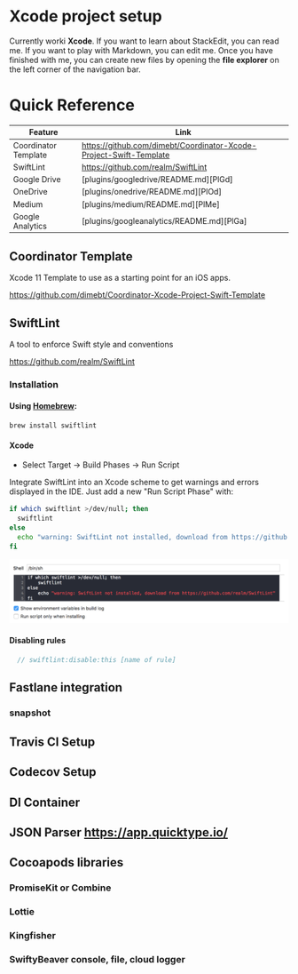 # Xcode project setup

Currently worki **Xcode**. If you want to learn about StackEdit, you can read me. If you want to play with Markdown, you can edit me. Once you have finished with me, you can create new files by opening the **file explorer** on the left corner of the navigation bar.


# Quick Reference
| Feature | Link |
| ------ | ------ |
| Coordinator Template | https://github.com/dimebt/Coordinator-Xcode-Project-Swift-Template |
| SwiftLint | https://github.com/realm/SwiftLint |
| Google Drive | [plugins/googledrive/README.md][PlGd] |
| OneDrive | [plugins/onedrive/README.md][PlOd] |
| Medium | [plugins/medium/README.md][PlMe] |
| Google Analytics | [plugins/googleanalytics/README.md][PlGa] |


## Coordinator Template
Xcode 11 Template to use as a starting point for an iOS apps.

https://github.com/dimebt/Coordinator-Xcode-Project-Swift-Template

## SwiftLint
A tool to enforce Swift style and conventions

https://github.com/realm/SwiftLint

### Installation

#### Using [Homebrew](http://brew.sh/):

```
brew install swiftlint
```

#### Xcode

- Select Target -> Build Phases -> Run Script

Integrate SwiftLint into an Xcode scheme to get warnings and errors displayed
in the IDE. Just add a new "Run Script Phase" with:

```bash
if which swiftlint >/dev/null; then
  swiftlint
else
  echo "warning: SwiftLint not installed, download from https://github.com/realm/SwiftLint"
fi
```

![](assets/runscript.png)

#### Disabling rules

```swift
  // swiftlint:disable:this [name of rule]
```

## Fastlane integration
### snapshot

## Travis CI Setup
## Codecov Setup
## DI Container
## JSON Parser https://app.quicktype.io/
## Cocoapods libraries
### PromiseKit or Combine 
### Lottie
### Kingfisher
### SwiftyBeaver console, file, cloud logger




